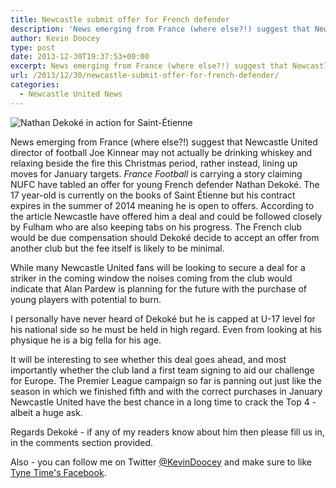 ```yaml
---
title: Newcastle submit offer for French defender
description: 'News emerging from France (where else?!) suggest that Newcastle United director of football Joe Kinnear may not actually be drinking whiskey and relaxing..'
author: Kevin Doocey
type: post
date: 2013-12-30T19:37:53+00:00
excerpt: News emerging from France (where else?!) suggest that Newcastle United director of football Joe Kinnear may not actually be drinking whiskey and relaxing beside the fire..
url: /2013/12/30/newcastle-submit-offer-for-french-defender/
categories:
  - Newcastle United News
---
```


![Nathan Dekoké in action for Saint-Étienne](https://www.tynetime.com/wp-content/uploads/2013/12/Nathan-Dekoke.jpg "Dekoké - Newcastle want land young defender in January transfer window")

News emerging from France (where else?!) suggest that Newcastle United director of football Joe Kinnear may not actually be drinking whiskey and relaxing beside the fire this Christmas period, rather instead, lining up moves for January targets. _France Football_ is carrying a story claiming NUFC have tabled an offer for young French defender Nathan Dekoké. The 17 year-old is currently on the books of Saint Étienne but his contract expires in the summer of 2014 meaning he is open to offers. According to the article Newcastle have offered him a deal and could be followed closely by Fulham who are also keeping tabs on his progress. The French club would be due compensation should Dekoké decide to accept an  offer from another club but the fee itself is likely to be minimal.

While many Newcastle United fans will be looking to secure a deal for a striker in the coming window the noises coming from the club would indicate that Alan Pardew is planning for the future with the purchase of young players with potential to burn.

I personally have never heard of Dekoké but he is capped at U-17 level for his national side so he must be held in high regard. Even from looking at his physique he is a big fella for his age.

It will be interesting to see whether this deal goes ahead, and most importantly whether the club land a first team signing to aid our challenge for Europe. The Premier League campaign so far is panning out just like the season in which we finished fifth and with the correct purchases in January Newcastle United have the best chance in a long time to crack the Top 4 - albeit a huge ask.

Regards Dekoké - if any of my readers know about him then please fill us in, in the comments section provided.

Also - you can follow me on Twitter [@KevinDoocey][1] and make sure to like [Tyne Time's Facebook][2].

 [1]: https://twitter.com/kevindoocey
 [2]: http://www.facebook.com/tynetime
